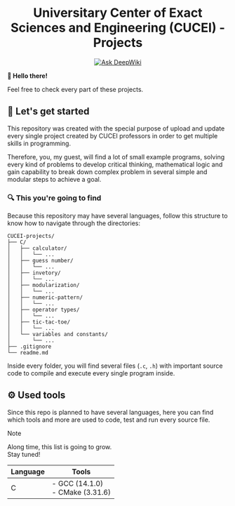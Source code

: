 <div align="center">

# Universitary Center of Exact Sciences and Engineering (CUCEI) - Projects

[![Ask DeepWiki](https://deepwiki.com/badge.svg)](https://deepwiki.com/arcamp0130/CUCEI-projects)

</div>

**👋 Hello there!**

Feel free to check every part of these projects.

## 📖 Let's get started
This repository was created with the special purpose of upload and update every single project created by CUCEI professors in order to get multiple skills in programming.

Therefore, you, my guest, will find a lot of small example programs, solving every kind of problems to develop critical thinking, mathematical logic and gain capability to break down complex problem in several simple and modular steps to achieve a goal.

### 🔍 This you're going to find
Because this repository may have several languages, follow this structure to know how to navigate through the directories:

``` file tree
CUCEI-projects/
├── C/
│   ├── calculator/
│   │   └── ...
│   ├── guess number/
│   │   └── ...
│   ├── invetory/
│   │   └── ...
│   ├── modularization/
│   │   └── ...
│   ├── numeric-pattern/
│   │   └── ...
│   ├── operator types/
│   │   └── ...
│   ├── tic-tac-toe/
│   │   └── ...
│   └── variables and constants/
│       └── ...
├── .gitignore
└── readme.md
```

Inside every folder, you will find several files (`.c`, `.h`) with important source code to compile and execute every single program inside.

## ⚙️ Used tools
Since this repo is planned to have several languages, here you can find which tools and more are used to code, test and run every source file.

> [!NOTE]
> Along time, this list is going to grow. <br>
> Stay tuned!


| Language | Tools                                |
| -------- | ------------------------------------ |
| C        | - GCC (14.1.0) <br> - CMake (3.31.6) |
